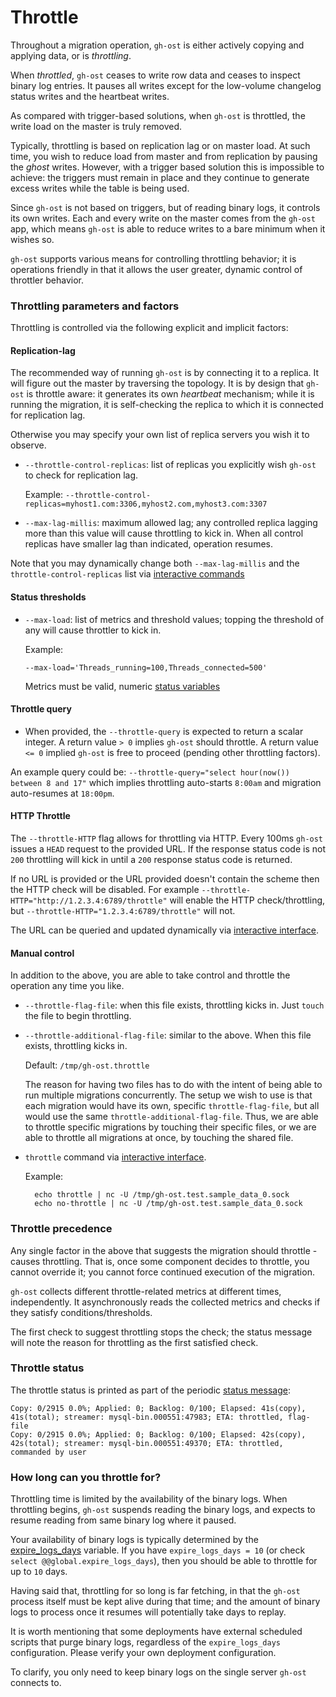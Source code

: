 # Throttle

Throughout a migration operation, `gh-ost` is either actively copying and applying data, or is _throttling_.

When _throttled_, `gh-ost` ceases to write row data and ceases to inspect binary log entries. It pauses all writes except for the low-volume changelog status writes and the heartbeat writes.

As compared with trigger-based solutions, when `gh-ost` is throttled, the write load on the master is truly removed.

Typically, throttling is based on replication lag or on master load. At such time, you wish to reduce load from master and from replication by pausing the _ghost_ writes. However, with a trigger based solution this is impossible to achieve: the triggers must remain in place and they continue to generate excess writes while the table is being used.

Since `gh-ost` is not based on triggers, but of reading binary logs, it controls its own writes. Each and every write on the master comes from the `gh-ost` app, which means `gh-ost` is able to reduce writes to a bare minimum when it wishes so.

`gh-ost` supports various means for controlling throttling behavior; it is operations friendly in that it allows the user greater, dynamic control of throttler behavior.

### Throttling parameters and factors

Throttling is controlled via the following explicit and implicit factors:

#### Replication-lag

The recommended way of running `gh-ost` is by connecting it to a replica. It will figure out the master by traversing the topology. It is by design that `gh-ost` is throttle aware: it generates its own _heartbeat_ mechanism; while it is running the migration, it is self-checking the replica to which it is connected for replication lag.

Otherwise you may specify your own list of replica servers you wish it to observe.

- `--throttle-control-replicas`: list of replicas you explicitly wish `gh-ost` to check for replication lag.

  Example: `--throttle-control-replicas=myhost1.com:3306,myhost2.com,myhost3.com:3307`

- `--max-lag-millis`: maximum allowed lag; any controlled replica lagging more than this value will cause throttling to kick in. When all control replicas have smaller lag than indicated, operation resumes.

Note that you may dynamically change both `--max-lag-millis` and the `throttle-control-replicas` list via [interactive commands](interactive-commands.md)

#### Status thresholds

- `--max-load`: list of metrics and threshold values; topping the threshold of any will cause throttler to kick in.

  Example:

  `--max-load='Threads_running=100,Threads_connected=500'`

  Metrics must be valid, numeric [status variables](http://dev.mysql.com/doc/refman/5.6/en/server-status-variables.html)

#### Throttle query

- When provided, the `--throttle-query` is expected to return a scalar integer. A return value `> 0` implies `gh-ost` should throttle. A return value `<= 0` implied `gh-ost` is free to proceed (pending other throttling factors).

An example query could be: `--throttle-query="select hour(now()) between 8 and 17"` which implies throttling auto-starts `8:00am` and migration auto-resumes at `18:00pm`.

#### HTTP Throttle

The `--throttle-HTTP` flag allows for throttling via HTTP. Every 100ms `gh-ost` issues a `HEAD` request to the provided URL. If the response status code is not `200` throttling will kick in until a `200` response status code is returned.

If no URL is provided or the URL provided doesn't contain the scheme then the HTTP check will be disabled. For example `--throttle-HTTP="http://1.2.3.4:6789/throttle"` will enable the HTTP check/throttling, but `--throttle-HTTP="1.2.3.4:6789/throttle"` will not.

The URL can be queried and updated dynamically via [interactive interface](interactive-commands.md).

#### Manual control

In addition to the above, you are able to take control and throttle the operation any time you like.

- `--throttle-flag-file`: when this file exists, throttling kicks in. Just `touch` the file to begin throttling.

- `--throttle-additional-flag-file`: similar to the above. When this file exists, throttling kicks in.

  Default: `/tmp/gh-ost.throttle`

  The reason for having two files has to do with the intent of being able to run multiple migrations concurrently.
  The setup we wish to use is that each migration would have its own, specific `throttle-flag-file`, but all would use the same `throttle-additional-flag-file`. Thus, we are able to throttle specific migrations by touching their specific files, or we are able to throttle all migrations at once, by touching the shared file.

- `throttle` command via [interactive interface](interactive-commands.md).

  Example:

  ```
    echo throttle | nc -U /tmp/gh-ost.test.sample_data_0.sock
    echo no-throttle | nc -U /tmp/gh-ost.test.sample_data_0.sock
  ```

### Throttle precedence

Any single factor in the above that suggests the migration should throttle - causes throttling. That is, once some component decides to throttle, you cannot override it; you cannot force continued execution of the migration.

`gh-ost` collects different throttle-related metrics at different times, independently. It asynchronously reads the collected metrics and checks if they satisfy conditions/thresholds.

The first check to suggest throttling stops the check; the status message will note the reason for throttling as the first satisfied check.

### Throttle status

The throttle status is printed as part of the periodic [status message](understanding-output.md):

```
Copy: 0/2915 0.0%; Applied: 0; Backlog: 0/100; Elapsed: 41s(copy), 41s(total); streamer: mysql-bin.000551:47983; ETA: throttled, flag-file
Copy: 0/2915 0.0%; Applied: 0; Backlog: 0/100; Elapsed: 42s(copy), 42s(total); streamer: mysql-bin.000551:49370; ETA: throttled, commanded by user
```

### How long can you throttle for?

Throttling time is limited by the availability of the binary logs. When throttling begins, `gh-ost` suspends reading the binary logs, and expects to resume reading from same binary log where it paused.

Your availability of binary logs is typically determined by the [expire_logs_days](https://dev.mysql.com/doc/refman/5.6/en/server-system-variables.html#sysvar_expire_logs_days) variable. If you have `expire_logs_days = 10` (or check `select @@global.expire_logs_days`), then you should be able to throttle for up to `10` days.

Having said that, throttling for so long is far fetching, in that the `gh-ost` process itself must be kept alive during that time; and the amount of binary logs to process once it resumes will potentially take days to replay.

It is worth mentioning that some deployments have external scheduled scripts that purge binary logs, regardless of the `expire_logs_days` configuration. Please verify your own deployment configuration.

To clarify, you only need to keep binary logs on the single server `gh-ost` connects to.
